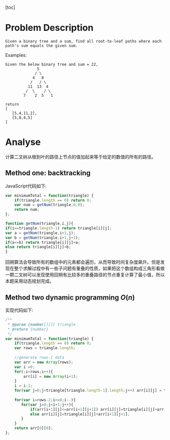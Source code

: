 [toc]
# Problem Description
```description
Given a binary tree and a sum, find all root-to-leaf paths where each path's sum equals the given sum.
```
Examples:
```
Given the below binary tree and sum = 22,
              5
             / \
            4   8
           /   / \
          11  13  4
         /  \    / \
        7    2  5   1
        
return
[
   [5,4,11,2],
   [5,8,4,5]
]

```
# Analyse
计算二叉树从根到叶的路径上节点的值加起来等于给定的数值的所有的路径。
## Method one: backtracking 
JavaScript代码如下:
```JavaScript
var minimumTotal = function(triangle) {
    if(triangle.length == 0) return 0;
    var num = getNum(triangle,0,0);
    return num;
};

function getNum(triangle,i,j){
if(i==triangle.length-1) return triangle[i][j];
var a = getNum(triangle,i+1,j);
var b = getNum(triangle,i+1,j+1);
if(a<=b) return triangle[i][j]+a;
else return triangle[i][j]+b;
}
```
回朔算法会导致所有的数组中的元素都会遍历，从而导致时间复杂度飙升。但是发现在整个求解过程中有一些子问题有重叠的性质，如果把这个数组构成三角形看做一颗二叉树可以发现使用回朔有比较多的重叠路径的节点重复计算了最小值，所以本题采用动态规划完成。
## Method two dynamic programming $O(n)$
实现代码如下:
```JavaScript
/**
 * @param {number[][]} triangle
 * @return {number}
 */
var minimumTotal = function(triangle) {
    if(triangle.length == 0) return 0;
    var rows = triangle.length;
    
    //generate rows-1 data
    var arr = new Array(rows);
    var i =0;
    for(;i<rows;i++){
        arr[i] = new Array(i+1);
    }
    i = i-1;
    for(var j=0;j<triangle[triangle.length-1].length;j++) arr[i][j] = triangle[triangle.length-1][j];
    
    for(var i=rows-2;i>=0;i--){
       for(var j=0;j<i+1;j++){
           if(arr[i+1][j]<=arr[i+1][j+1]) arr[i][j]=triangle[i][j]+arr[i+1][j];
           else arr[i][j]=triangle[i][j]+arr[i+1][j+1];
       }
    }
    return arr[0][0];
};
```
